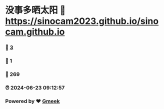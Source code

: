 # 没事多晒太阳 :link: https://sinocam2023.github.io/sinocam.github.io 
### :page_facing_up: [3](https://sinocam2023.github.io/sinocam.github.io/tag.html) 
### :speech_balloon: 1 
### :hibiscus: 269 
### :alarm_clock: 2024-06-23 09:12:57 
### Powered by :heart: [Gmeek](https://github.com/Meekdai/Gmeek)
